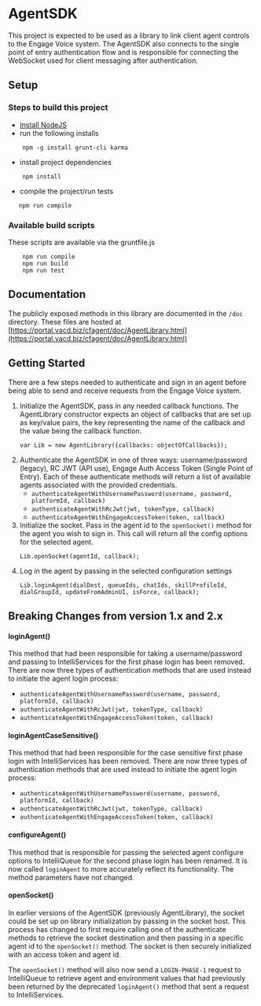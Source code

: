 # AgentSDK

This project is expected to be used as a library to link client agent controls to the Engage Voice system. 
The AgentSDK also connects to the single point of entry authentication flow and is responsible for connecting
the WebSocket used for client messaging after authentication. 

## Setup

### Steps to build this project
- [Install NodeJS](https://nodejs.org/en/download/)
- run the following installs
```
    npm -g install grunt-cli karma
```
- install project dependencies
```
    npm install
```
- compile the project/run tests
```
   npm run compile
```

### Available build scripts
These scripts are available via the gruntfile.js

```
    npm run compile
    npm run build
    npm run test
```

## Documentation
The publicly exposed methods in this library are documented in the `/doc` directory. These files are hosted 
at [https://portal.vacd.biz/cfagent/doc/AgentLibrary.html](https://portal.vacd.biz/cfagent/doc/AgentLibrary.html)

## Getting Started
There are a few steps needed to authenticate and sign in an agent before being able to send and receive requests from the 
Engage Voice system.

1. Initialize the AgentSDK, pass in any needed callback functions. The AgentLibrary constructor expects an object of callbacks
that are set up as key/value pairs, the key representing the name of the callback and the value being the callback function.
    ```
    var Lib = new AgentLibrary({callbacks: objectOfCallbacks});
    ```
2. Authenticate the AgentSDK in one of three ways: username/password (legacy), RC JWT (API use), Engage Auth Access Token 
(Single Point of Entry). Each of these authenticate methods will return a list of available agents associated with the 
provided credentials. 
    - `authenticateAgentWithUsernamePassword(username, password, platformId, callback)`
    - `authenticateAgentWithRcJwt(jwt, tokenType, callback)`
    - `authenticateAgentWithEngageAccessToken(token, callback)`
3. Initialize the socket. Pass in the agent id to the `openSocket()` method for the agent you wish to sign in.
This call will return all the config options for the selected agent.
    ```
    Lib.openSocket(agentId, callback);
    ``` 
4. Log in the agent by passing in the selected configuration settings
    ```
    Lib.loginAgent(dialDest, queueIds, chatIds, skillProfileId, dialGroupId, updateFromAdminUI, isForce, callback);
    ```

## Breaking Changes from version 1.x and 2.x
#### loginAgent()
This method that had been responsible for taking a username/password and passing to IntelliServices for the first phase
login has been removed. There are now three types of authentication methods that are used instead to initiate the agent 
login process:
- `authenticateAgentWithUsernamePassword(username, password, platformId, callback)`
- `authenticateAgentWithRcJwt(jwt, tokenType, callback)`
- `authenticateAgentWithEngageAccessToken(token, callback)`

#### loginAgentCaseSensitive()
This method that had been responsible for the case sensitive first phase login with IntelliServices has been removed.
There are now three types of authentication methods that are used instead to initiate the agent login process:
- `authenticateAgentWithUsernamePassword(username, password, platformId, callback)`
- `authenticateAgentWithRcJwt(jwt, tokenType, callback)`
- `authenticateAgentWithEngageAccessToken(token, callback)`

#### configureAgent()
This method that is responsible for passing the selected agent configure options to IntelliQueue for the second phase 
login has been renamed. It is now called `loginAgent` to more accurately reflect its functionality. The method parameters
have not changed. 

#### openSocket()
In earlier versions of the AgentSDK (previously AgentLibrary), the socket could be set up on library initialization by passing
in the socket host. This process has changed to first require calling one of the authenticate methods to retrieve the 
socket destination and then passing in a specific agent id to the `openSocket()` method. 
The socket is then securely initialized with an access token and agent id. 

The `openSocket()` method will also now send a `LOGIN-PHASE-1` request to IntelliQueue to retrieve agent and environment
values that had previously been returned by the deprecated `loginAgent()` method that sent a request to IntelliServices.

